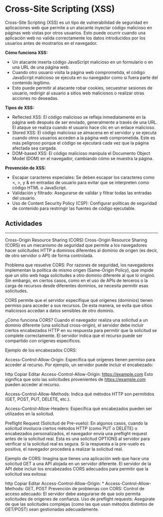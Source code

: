 # Cross-Site Scripting (XSS)
Cross-Site Scripting (XSS) es un tipo de vulnerabilidad de seguridad en aplicaciones web que permite a un atacante inyectar código malicioso en páginas web vistas por otros usuarios. Esto puede ocurrir cuando una aplicación web no valida correctamente los datos introducidos por los usuarios antes de mostrarlos en el navegador.

**Cómo funciona XSS:**
- Un atacante inserta código JavaScript malicioso en un formulario o en una URL de una página web.
- Cuando otro usuario visita la página web comprometida, el código JavaScript malicioso se ejecuta en su navegador como si fuera parte del contenido legítimo.
- Esto puede permitir al atacante robar cookies, secuestrar sesiones de usuario, redirigir al usuario a sitios web maliciosos o realizar otras acciones no deseadas.

**Tipos de XSS:**
- Reflected XSS: El código malicioso se refleja inmediatamente en la página web después de ser enviado, generalmente a través de una URL. El ataque se realiza cuando el usuario hace clic en un enlace malicioso.
- Stored XSS: El código malicioso se almacena en el servidor y se ejecuta cuando otros usuarios acceden a la página web comprometida. Este es más peligroso porque el código se ejecutará cada vez que la página afectada sea cargada.
- DOM-based XSS: El código malicioso manipula el Documento Object Model (DOM) en el navegador, cambiando cómo se muestra la página.

**Prevención de XSS:**
- Escapar caracteres especiales: Se deben escapar los caracteres como <, >, y & en entradas de usuario para evitar que se interpreten como código HTML o JavaScript.
- Validación y filtrado: Asegurarse de validar y filtrar todas las entradas del usuario.
- Uso de Content Security Policy (CSP): Configurar políticas de seguridad de contenido para restringir las fuentes de código ejecutable.

## Actividades
---

Cross-Origin Resource Sharing (CORS)
Cross-Origin Resource Sharing (CORS) es un mecanismo de seguridad que permite a los navegadores hacer solicitudes HTTP a dominios diferentes al dominio de origen (es decir, de otro servidor o API) de forma controlada.

Problema que resuelve CORS:
Por razones de seguridad, los navegadores implementan la política de mismo origen (Same-Origin Policy), que impide que un sitio web haga solicitudes a otro dominio diferente al que lo originó. Sin embargo, en ciertos casos, como en el uso de APIs de terceros o la carga de recursos desde diferentes dominios, se necesita permitir esas solicitudes.

CORS permite que el servidor especifique qué orígenes (dominios) tienen permiso para acceder a sus recursos. De esta manera, se evita que sitios maliciosos accedan a datos sensibles de otro dominio.

¿Cómo funciona CORS?
Cuando el navegador realiza una solicitud a un dominio diferente (una solicitud cross-origin), el servidor debe incluir ciertos encabezados HTTP en su respuesta para permitir que la solicitud se complete correctamente. El servidor indica que el recurso puede ser compartido con orígenes específicos.

Ejemplo de los encabezados CORS:

Access-Control-Allow-Origin: Especifica qué orígenes tienen permiso para acceder al recurso. Por ejemplo, un servidor puede incluir el encabezado:

http
Copiar
Editar
Access-Control-Allow-Origin: https://example.com
Esto significa que solo las solicitudes provenientes de https://example.com pueden acceder al recurso.

Access-Control-Allow-Methods: Indica qué métodos HTTP son permitidos (GET, POST, PUT, DELETE, etc.).

Access-Control-Allow-Headers: Especifica qué encabezados pueden ser utilizados en la solicitud.

Preflight Request (Solicitud de Pre-vuelo):
En algunos casos, cuando la solicitud involucra ciertos métodos HTTP (como PUT o DELETE) o encabezados personalizados, el navegador envía una preflight request antes de la solicitud real. Esta es una solicitud OPTIONS al servidor para verificar si la solicitud real es segura. Si la respuesta a la pre-vuelo es positiva, el navegador procederá a realizar la solicitud real.

Ejemplo de CORS:
Imagina que tienes una aplicación web que hace una solicitud GET a una API alojada en un servidor diferente. El servidor de la API debe incluir los encabezados CORS adecuados para permitir que la solicitud sea exitosa:

http
Copiar
Editar
Access-Control-Allow-Origin: *
Access-Control-Allow-Methods: GET, POST
Prevención de problemas con CORS:
Control de acceso adecuado: El servidor debe asegurarse de que solo permita solicitudes de orígenes de confianza.
Uso de preflight requests: Asegúrate de que las solicitudes complejas (como las que usan métodos distintos de GET/POST) sean gestionadas adecuadamente.
